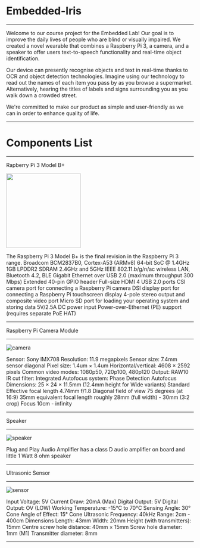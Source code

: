 # Embedded-Iris

---------------------------------------------------------------------------

Welcome to our course project for the Embedded Lab! Our goal is to improve the daily lives of people who are blind or visually impaired. We created a novel wearable that combines a Raspberry Pi 3, a camera, and a speaker to offer users text-to-speech functionality and real-time object identification.

Our device can presently recognise objects and text in real-time thanks to OCR and object detection technologies. Imagine using our technology to read out the names of each item you pass by as you browse a supermarket. Alternatively, hearing the titles of labels and signs surrounding you as you walk down a crowded street.

We're committed to make our product as simple and user-friendly as we can in order to enhance quality of life.


---------------------------------------------------------------------------

# Components List

---------------------------------------------------------------------------

Rapberry Pi 3 Model B+

<!-- ![raspberry pi](https://user-images.githubusercontent.com/123874995/226483366-cadbc80d-25ac-475b-89a8-7435614effe1.jpg) -->


<img src="https://user-images.githubusercontent.com/123874995/226483366-cadbc80d-25ac-475b-89a8-7435614effe1.jpg" width="200">

The Raspberry Pi 3 Model B+ is the final revision in the Raspberry Pi 3 range.
Broadcom BCM2837B0, Cortex-A53 (ARMv8)
64-bit SoC @ 1.4GHz
1GB LPDDR2 SDRAM
2.4GHz and 5GHz IEEE 802.11.b/g/n/ac wireless
LAN, Bluetooth 4.2, BLE
Gigabit Ethernet over USB 2.0 (maximum throughput 300 Mbps)
Extended 40-pin GPIO header
Full-size HDMI
4 USB 2.0 ports
CSI camera port for connecting a Raspberry Pi camera
DSI display port for connecting a Raspberry Pi touchscreen display
4-pole stereo output and composite video port
Micro SD port for loading your operating system and storing data
5V/2.5A DC power input
Power-over-Ethernet (PE) support (requires separate PoE HAT)

------------------------------------------------------------------------------

Raspberry Pi Camera Module

------------------------------------------------------------------------------
![camera](https://user-images.githubusercontent.com/123874995/226483843-fc016b75-4409-4163-ad12-c366a93adab9.jpg)

Sensor: Sony IMX708
Resolution: 11.9 megapixels
Sensor size: 7.4mm sensor diagonal
Pixel size: 1.4um × 1.4um
Horizontal/vertical: 4608 × 2592 pixels
Common video modes: 1080p50, 720p100, 480p120
Output: RAW10
IR cut filter: Integrated
Autofocus system: Phase Detection Autofocus
Dimensions: 25 × 24 × 11.5mm (12.4mm height for Wide variants)
Standard
Effective focal length 4.74mm
f/1.8
Diagonal field of view 75 degrees (at 16:9)
35mm equivalent focal length roughly 28mm (full width) - 30mm (3:2 crop)
Focus 10cm - infinity

--------------------------------------------------------------------------------

Speaker

--------------------------------------------------------------------------------
![speaker](https://user-images.githubusercontent.com/123874995/226483982-50e1fff4-3a23-476d-913d-df26029bef34.jpg)

Plug and Play Audio Amplifier has a class D audio amplifier on board and little 1 Watt 8 ohm speaker

---------------------------------------------------------------------------------

Ultrasonic Sensor

---------------------------------------------------------------------------------
![sensor](https://user-images.githubusercontent.com/123874995/226484137-40c85848-4b2a-4787-aa1e-1b5fdaeb2950.jpg)

Input Voltage: 5V
Current Draw: 20mA (Max)
Digital Output: 5V
Digital Output: OV (LOW)
Working Temperature: -15°C to 70°C
Sensing Angle: 30° Cone
Angle of Effect: 15° Cone
Ultrasonic Frequency: 40kHz
Range: 2cm - 400cm
Dimensions
Length: 43mm
Width: 20mm
Height (with transmitters): 15mm
Centre screw hole distance: 40mm × 15mm
Screw hole diameter: 1mm (M1)
Transmitter diameter: 8mm

-----------------------------------------------------------------------------------

